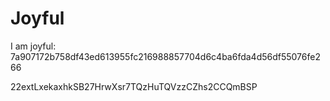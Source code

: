 # Joyful

I am joyful: 7a907172b758df43ed613955fc216988857704d6c4ba6fda4d56df55076fe266


22extLxekaxhkSB27HrwXsr7TQzHuTQVzzCZhs2CCQmBSP
